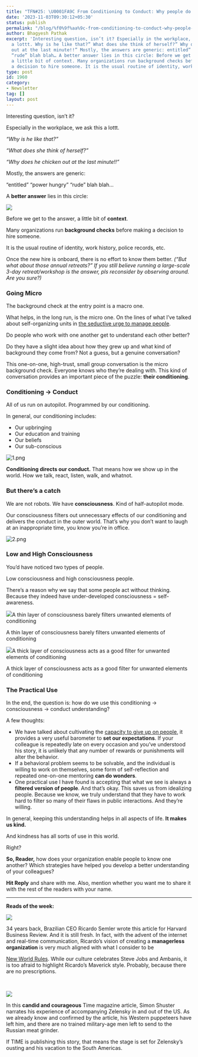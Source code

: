 ```yaml
---
title: "TFN#25: \U0001FA9C From Conditioning to Conduct: Why people do what they do?"
date: '2023-11-03T09:30:12+05:30'
status: publish
permalink: "/blog/%f0%9f%aa%9c-from-conditioning-to-conduct-why-people-do-what-they-do"
author: Bhagyesh Pathak
excerpt: 'Interesting question, isn’t it? Especially in the workplace, we ask this
  a lottt. Why is he like that?” What does she think of herself?” Why does he chicken
  out at the last minute!!” Mostly, the answers are generic: entitled” “power hungry”
  “rude” blah blah… A better answer lies in this circle: Before we get to the answer,
  a little bit of context. Many organizations run background checks before making
  a decision to hire someone. It is the usual routine of identity, work history, police...'
type: post
id: 1960
category:
- Newsletter
tag: []
layout: post
---
```


Interesting question, isn’t it?

Especially in the workplace, we ask this a lottt.

*“Why is he like that?”*

*“What does she think of herself?”*

*“Why does he chicken out at the last minute!!”*

Mostly, the answers are generic:

“entitled” “power hungry” “rude” blah blah…

A **better answer** lies in this circle:

![](https://embed.filekitcdn.com/e/tkwVjiL2WnM6sb9P2ZThes/j3rYN8NcH7qX7NKcY9d4Nr)

Before we get to the answer, a little bit of **context**.

Many organizations run **background checks** before making a decision to hire someone.

It is the usual routine of identity, work history, police records, etc.

Once the new hire is onboard, there is no effort to know them better. *(“But what about those annual retreats?” If you still believe running a large-scale 3-day retreat/workshop is the answer, pls reconsider by observing around. Are you sure?)*

### Going Micro

The background check at the entry point is a macro one.

What helps, in the long run, is the micro one. On the lines of what I’ve talked about self-organizing units in [the seductive urge to manage people](http://bhagyeshpathak.com/blog/the-seductive-urge-to-manage-people).

Do people who work with one another get to understand each other better?

Do they have a slight idea about how they grew up and what kind of background they come from? Not a guess, but a genuine conversation?

This one-on-one, high-trust, small group conversation is the micro background check. Everyone knows who they’re dealing with. This kind of conversation provides an important piece of the puzzle: **their conditioning**.

### Conditioning → Conduct

All of us run on autopilot. Programmed by our conditioning.

In general, our conditioning includes:

- Our upbringing
- Our education and training
- Our beliefs
- Our sub-conscious

![1.png](https://embed.filekitcdn.com/e/tkwVjiL2WnM6sb9P2ZThes/7KCA9Jj9gKWn6Rdmdgm1Pr)

**Conditioning directs our conduct.** That means how we show up in the world. How we talk, react, listen, walk, and whatnot.

### But there’s a catch

We are not robots. We have **consciousness**. Kind of half-autopilot mode.

Our consciousness filters out unnecessary effects of our conditioning and delivers the conduct in the outer world. That’s why you don’t want to laugh at an inappropriate time, you know you’re in office.

![2.png](https://embed.filekitcdn.com/e/tkwVjiL2WnM6sb9P2ZThes/fJwrrtzCeNc6rqtsotHSmq)

### Low and High Consciousness

You’d have noticed two types of people.

Low consciousness and high consciousness people.

There’s a reason why we say that some people act without thinking. Because they indeed have under-developed consciousness = self-awareness.

![](https://embed.filekitcdn.com/e/tkwVjiL2WnM6sb9P2ZThes/rvgDpb3tuKDPixCk6upSTP)A thin layer of consciousness barely filters unwanted elements of conditioning

A thin layer of consciousness barely filters unwanted elements of conditioning

![](https://embed.filekitcdn.com/e/tkwVjiL2WnM6sb9P2ZThes/hfXU7zYmFmJ7UvEU36FEif)A thick layer of consciousness acts as a good filter for unwanted elements of conditioning

A thick layer of consciousness acts as a good filter for unwanted elements of conditioning

### The Practical Use

In the end, the question is: how do we use this conditioning → consciousness → conduct understanding?

A few thoughts:

- We have talked about cultivating the [capacity to give up on people](http://bhagyeshpathak.com/blog/capacity-to-give-up-on-people), it provides a very useful barometer to **set our expectations**. If your colleague is repeatedly late on every occasion and you’ve understood his story, it is unlikely that any number of rewards or punishments will alter the behavior.
- If a behavioral problem seems to be solvable, and the individual is willing to work on themselves, some form of self-reflection and repeated one-on-one mentoring **can do wonders**.
- One practical use I have found is accepting that what we see is always a **filtered version of people**. And that’s okay. This saves us from idealizing people. Because we know, we truly understand that they have to work hard to filter so many of their flaws in public interactions. And they’re willing.

In general, keeping this understanding helps in all aspects of life. **It makes us kind.**

And kindness has all sorts of use in this world.

Right?

**So, Reader,** how does your organization enable people to know one another? Which strategies have helped you develop a better understanding of your colleagues?

**Hit Reply** and share with me. Also, mention whether you want me to share it with the rest of the readers with your name.

---

**Reads of the week:**

[![](https://embed.filekitcdn.com/e/tkwVjiL2WnM6sb9P2ZThes/rFD3L7eaBkwhqYCtcVT1tm)](https://hbr.org/1989/09/managing-without-managers)

34 years back, Brazilian CEO Ricardo Semler wrote this article for Harvard Business Review. And it is still fresh. In fact, with the advent of the internet and real-time communication, Ricardo’s vision of creating a **managerless organization** is very much aligned with what I consider to be

​[New World Rules](https://bhagyeshpathak.com/new-world-rules/). While our culture celebrates Steve Jobs and Ambanis, it is too afraid to highlight Ricardo’s Maverick style. Probably, because there are no prescriptions.

​

[![](https://embed.filekitcdn.com/e/tkwVjiL2WnM6sb9P2ZThes/eUTksLEEU2V2TAUjbMB5fY)](https://time.com/6329188/ukraine-volodymyr-zelensky-interview/)

In this **candid and courageous** Time magazine article, Simon Shuster narrates his experience of accompanying Zelensky in and out of the US. As we already know and confirmed by the article, his Western puppeteers have left him, and there are no trained military-age men left to send to the Russian meat grinder.

If TIME is publishing this story, that means the stage is set for Zelensky’s ousting and his vacation to the South Americas.